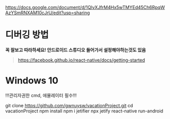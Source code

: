 
https://docs.google.com/document/d/1QlvXJfrM4Hx5wTMYEd45Ch6RpqWAzYSmRNXAM10cJrU/edit?usp=sharing

# 디버깅 방법
**꼭 잘보고 따라하세요! 안드로이드 스튜디오 들어가서 설정해야하는것도 있음**

> https://facebook.github.io/react-native/docs/getting-started

# Windows 10

!!!관리자권한 cmd, 에뮬레이터 필수!!!

git clone https://github.com/gwnuysw/vacationProject.git
cd vacationProject
npm install
npm i jetifier
npx jetify
react-native run-android

